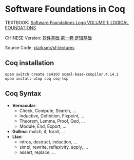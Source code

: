 # Software Foundations in Coq

TEXTBOOK: [Software Foundations Logo VOLUME 1: LOGICAL FOUNDATIONS](https://softwarefoundations.cis.upenn.edu/lf-current/toc.html)

CHINESE Version: [软件基础 第一卷 逻辑基础](https://coq-zh.github.io/SF-zh/lf-current/toc.html)

Source Code: [clarksmr/sf-lectures](https://github.com/clarksmr/sf-lectures)

## Coq installation

```
opam switch create cs4160 ocaml-base-compiler.4.14.1
opam install utop coq coq-lsp
```

## Coq Syntax

- **Vernacular**:
  - Check, Compute, Search, ...
  - Inductive, Definition, Fixpoint, ...
  - Theorem, Lemma, Proof, Qed, ...
  - Module, End, Export, ...
- **Gallina**: match, if, forall, ...
- **Ltac**:
  - intros, destruct, induction, ...
  - simpl, rewrite, reflexivity, apply, ...
  - assert, replace, ...
